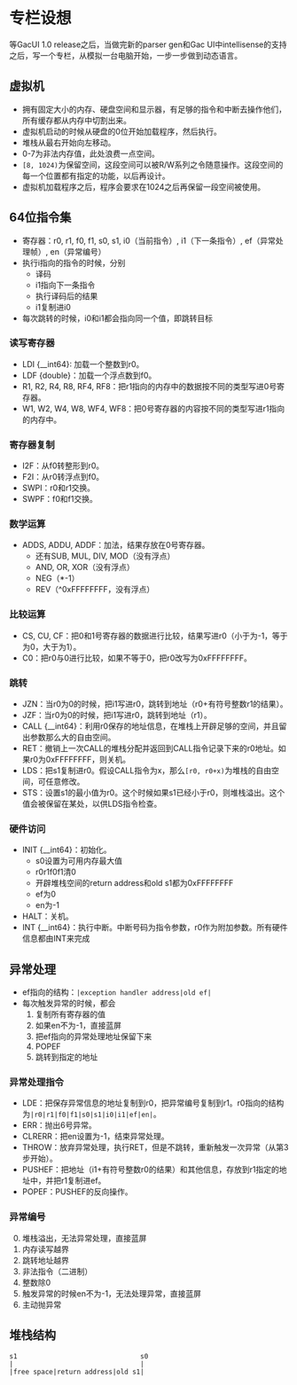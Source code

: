 # 专栏设想
等GacUI 1.0 release之后，当做完新的parser gen和Gac UI中intellisense的支持之后，写一个专栏，从模拟一台电脑开始，一步一步做到动态语言。

## 虚拟机
- 拥有固定大小的内存、硬盘空间和显示器，有足够的指令和中断去操作他们，所有缓存都从内存中切割出来。
- 虚拟机启动的时候从硬盘的0位开始加载程序，然后执行。
- 堆栈从最右开始向左移动。
- 0-7为非法内存值，此处浪费一点空间。
- `[8, 1024)`为保留空间，这段空间可以被R/W系列之令随意操作。这段空间的每一个位置都有指定的功能，以后再设计。
- 虚拟机加载程序之后，程序会要求在1024之后再保留一段空间被使用。

## 64位指令集
- 寄存器：r0, r1, f0, f1, s0, s1, i0（当前指令）, i1（下一条指令）, ef（异常处理帧）, en（异常编号）
- 执行i指向的指令的时候，分别
  - 译码
  - i1指向下一条指令
  - 执行译码后的结果
  - i1复制进i0
- 每次跳转的时候，i0和i1都会指向同一个值，即跳转目标

### 读写寄存器
- LDI {__int64}: 加载一个整数到r0。
- LDF {double}：加载一个浮点数到f0。
- R1, R2, R4, R8, RF4, RF8：把r1指向的内存中的数据按不同的类型写进0号寄存器。
- W1, W2, W4, W8, WF4, WF8：把0号寄存器的内容按不同的类型写进r1指向的内存中。
  
### 寄存器复制
- I2F：从f0转整形到r0。
- F2I：从r0转浮点到f0。
- SWPI：r0和r1交换。
- SWPF：f0和f1交换。

### 数学运算
- ADDS, ADDU, ADDF：加法，结果存放在0号寄存器。
  - 还有SUB, MUL, DIV, MOD（没有浮点）
  - AND, OR, XOR（没有浮点）
  - NEG（*-1）
  - REV（^0xFFFFFFFF，没有浮点）
  
### 比较运算
- CS, CU, CF：把0和1号寄存器的数据进行比较，结果写进r0（小于为-1，等于为0，大于为1）。
- C0：把r0与0进行比较，如果不等于0，把r0改写为0xFFFFFFFF。

### 跳转
- JZN：当r0为0的时候，把i1写进r0，跳转到地址（r0+有符号整数r1的结果）。
- JZF：当r0为0的时候，把i1写进r0，跳转到地址（r1）。
- CALL {__int64}：利用r0保存的地址信息，在堆栈上开辟足够的空间，并且留出参数那么大的自由空间。
- RET：撤销上一次CALL的堆栈分配并返回到CALL指令记录下来的r0地址。如果r0为0xFFFFFFFF，则关机。
- LDS：把s1复制进r0。假设CALL指令为x，那么`[r0, r0+x)`为堆栈的自由空间，可任意修改。
- STS：设置s1的最小值为r0。这个时候如果s1已经小于r0，则堆栈溢出。这个值会被保留在某处，以供LDS指令检查。

### 硬件访问
- INIT {__int64}：初始化。
  - s0设置为可用内存最大值
  - r0r1f0f1清0
  - 开辟堆栈空间的return address和old s1都为0xFFFFFFFF
  - ef为0
  - en为-1
- HALT：关机。
- INT {__int64}：执行中断。中断号码为指令参数，r0作为附加参数。所有硬件信息都由INT来完成
  
## 异常处理
- ef指向的结构：`|exception handler address|old ef|`
- 每次触发异常的时候，都会
  1. 复制所有寄存器的值
  2. 如果en不为-1，直接蓝屏
  3. 把ef指向的异常处理地址保留下来
  4. POPEF
  5. 跳转到指定的地址

### 异常处理指令
- LDE：把保存异常信息的地址复制到r0，把异常编号复制到r1。r0指向的结构为`|r0|r1|f0|f1|s0|s1|i0|i1|ef|en|`。
- ERR：抛出6号异常。
- CLRERR：把en设置为-1，结束异常处理。
- THROW：放弃异常处理，执行RET，但是不跳转，重新触发一次异常（从第3步开始）。
- PUSHEF：把地址（i1+有符号整数r0的结果）和其他信息，存放到r1指定的地址中，并把r1复制进ef。
- POPEF：PUSHEF的反向操作。

### 异常编号
0. 堆栈溢出，无法异常处理，直接蓝屏
1. 内存读写越界
2. 跳转地址越界
3. 非法指令（二进制）
4. 整数除0
5. 触发异常的时候en不为-1，无法处理异常，直接蓝屏
6. 主动抛异常

## 堆栈结构
```
s1                               s0
|                                |
|free space|return address|old s1|
```
